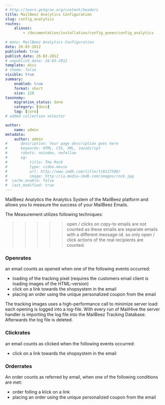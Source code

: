 ```yaml
---
# http://learn.getgrav.org/content/headers
title: MailBeez Analytics Configuration
slug: config_analytics
routes:
    aliases:
        - /documentation/installation/config_queen/config_analytics
        
# menu: MailBeez Analytics Configuration
date: 26-03-2012
published: true
publish_date: 26-03-2012
# unpublish_date: 26-03-2012
template: docs
# theme: false
visible: true
summary:
    enabled: true
    format: short
    size: 128
taxonomy:
    migration_status: done
    category: [docs]
    tag: [core]
# added collection selector

author:
    name: admin
metadata:
    author: admin
#      description: Your page description goes here
#      keywords: HTML, CSS, XML, JavaScript
#      robots: noindex, nofollow
#      og:
#          title: The Rock
#          type: video.movie
#          url: http://www.imdb.com/title/tt0117500/
#          image: http://ia.media-imdb.com/images/rock.jpg
#  cache_enable: false
#  last_modified: true
---
```




MailBeez Analytics the Analytics System of the MailBeez platform and allows you to measure the success of your MailBeez Emails.

The Measurement utilizes following techniques:


>>>>>  open / clicks on copy-to emails are not counted as these emails are separate emails with a different message-id. so only open / click actions of the real recipients are counted.


### Openrates

an email counts as opened when one of the following events occurred:

- loading of the tracking pixel (requires the customers email client is loading images of the HTML-version)
- click on a link towards the shopsystem in the email
- placing an order using the unique personalized coupon from the email


The tracking images uses a high-performance call to minimize server load: each opening is logged into a log-file. With every run of MailHive the server handler is importing the log file into the MailBeez Tracking Database. Afterwards the log file is deleted.


### Clickrates

an email counts as clicked when the following events occurred:
- click on a link towards the shopsystem in the email


### Orderrates

An order counts as referred by email, when one of the following conditions are met:

- order folling a klick on a link
- placing an order using the unique personalized coupon from the email
